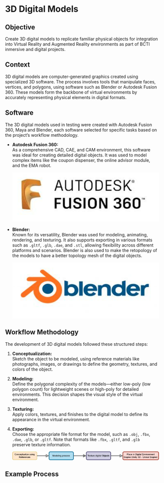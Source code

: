 
# **3D Digital Models**

## Objective  
Create 3D digital models to replicate familiar physical objects for integration into Virtual Reality and Augmented Reality environments as part of BCTI inmersive and digital projects.

## Context  

3D digital models are computer-generated graphics created using specialized 3D software. The process involves tools that manipulate faces, vertices, and polygons, using software such as Blender or Autodesk Fusion 360. These models form the backbone of virtual environments by accurately representing physical elements in digital formats.

## Software  

The 3D digital models used in testing were created with Autodesk Fusion 360, Maya and Blender, each software selected for specific tasks based on the project’s workflow methodology.  

- **Autodesk Fusion 360:**  
  As a comprehensive CAD, CAE, and CAM environment, this software was ideal for creating detailed digital objects. It was used to model complex items like the coupon dispenser, the online advisor module, and the EMA robot.  

  ![Fusion360](./Images/Fusion360.png)

- **Blender:**  
  Known for its versatility, Blender was used for modeling, animating, rendering, and texturing. It also supports exporting in various formats such as `.gltf`, `.glb`, `.dae`, and `.stl`, allowing flexibility across different platforms and scenarios. Blender is also used to make the retopology of the models to have a better topology mesh of the digital objects. 

  ![Blender](./Images/Blender.png)

## Workflow Methodology  

The development of 3D digital models followed these structured steps:  

1. **Conceptualization:**  
   Sketch the object to be modeled, using reference materials like photographs, images, or drawings to define the geometry, textures, and colors of the object.  

2. **Modeling:**  
   Define the polygonal complexity of the models—either low-poly (low polygon count) for lightweight scenes or high-poly for detailed environments. This decision shapes the visual style of the virtual environment.  

3. **Texturing:**  
   Apply colors, textures, and finishes to the digital model to define its appearance in the virtual environment.  

4. **Exporting:**  
   Choose the appropriate file format for the model, such as `.obj`, `.fbx`, `.dae`, `.glb`, or `.gltf`. Note that formats like `.fbx`, `.gltf`, and `.glb` preserve texture information.  


   ![Workflow](./Images/Metodology.jpg)


## Example Process 
